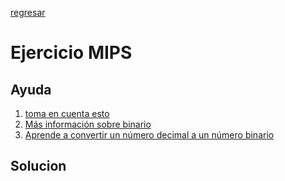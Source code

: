 [regresar](miercoles.md)
# Ejercicio MIPS

## Ayuda
1. [toma en cuenta esto](https://www.schoolcoders.com/data-representation/binary/powers-of-two/)
2. [Más información sobre binario](https://www.youtube.com/watch?v=LpuPe81bc2w)
3. [Aprende a convertir un número decimal a un número binario](https://www.youtube.com/watch?v=LpuPe81bc2w)

## Solucion
